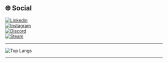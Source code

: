 ## 🌐 Social
[![Linkedin](https://img.shields.io/badge/LinkedIn-0A66C2?style=for-the-badge&logo=linkedin&logoColor=white)](https://www.linkedin.com/in/luan-de-paiva-farani/)<br>
[![Instagram](https://img.shields.io/badge/Instagram-E4405F?style=for-the-badge&logo=instagram&logoColor=white)](https://www.instagram.com/luanzitos.zandronum/)<br>
[![Discord](https://img.shields.io/badge/Discord-5865F2?style=for-the-badge&logo=discord&logoColor=white)](https://discord.com/users/luanzitoszandronum/)<br>
[![Steam](https://img.shields.io/badge/Steam-1b2838?style=for-the-badge&logo=steam&logoColor=white)](https://steamcommunity.com/id/luanzitosz)

---

![Top Langs](https://github-readme-stats.vercel.app/api/top-langs/?username=LuanzitosZandronum&layout=compact&theme=merko&hide=ShaderLab,HLSL,Mathematica)

---
